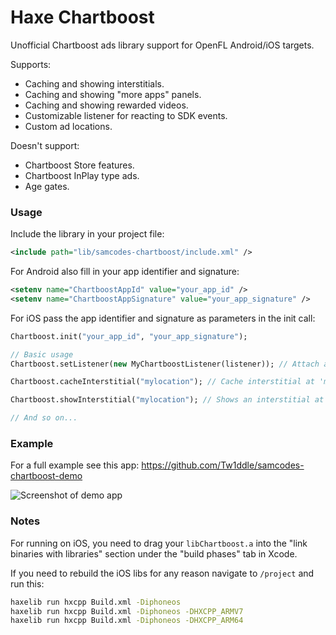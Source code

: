 # Haxe Chartboost

Unofficial Chartboost ads library support for OpenFL Android/iOS targets.

Supports:
* Caching and showing interstitials.
* Caching and showing "more apps" panels.
* Caching and showing rewarded videos.
* Customizable listener for reacting to SDK events.
* Custom ad locations.

Doesn't support:
* Chartboost Store features.
* Chartboost InPlay type ads.
* Age gates.

### Usage ###

Include the library in your project file:
```xml
<include path="lib/samcodes-chartboost/include.xml" />
```
For Android also fill in your app identifier and signature:
```xml
<setenv name="ChartboostAppId" value="your_app_id" />
<setenv name="ChartboostAppSignature" value="your_app_signature" />
```
For iOS pass the app identifier and signature as parameters in the init call:
```haxe
Chartboost.init("your_app_id", "your_app_signature");

// Basic usage
Chartboost.setListener(new MyChartboostListener(listener)); // Attach a extended ChartboostListener to handle/respond to SDK events like 'shouldDisplayInterstitial', 'didDismissInterstitial' etc.

Chartboost.cacheInterstitial("mylocation"); // Cache interstitial at 'mylocation'. Locations are added to the Chartboost dashboard automatically.

Chartboost.showInterstitial("mylocation"); // Shows an interstitial at 'mylocation'. Will display faster if previously cached.

// And so on...
```

### Example ###

For a full example see this app: https://github.com/Tw1ddle/samcodes-chartboost-demo

![Screenshot of demo app](https://github.com/Tw1ddle/samcodes-chartboost-demo/blob/master/screenshots/main.png?raw=true "Demo app")

### Notes ###

For running on iOS, you need to drag your ```libChartboost.a``` into the "link binaries with libraries" section under the "build phases" tab in Xcode.

If you need to rebuild the iOS libs for any reason navigate to ```/project``` and run this:

```bash
haxelib run hxcpp Build.xml -Diphoneos
haxelib run hxcpp Build.xml -Diphoneos -DHXCPP_ARMV7
haxelib run hxcpp Build.xml -Diphoneos -DHXCPP_ARM64
```
